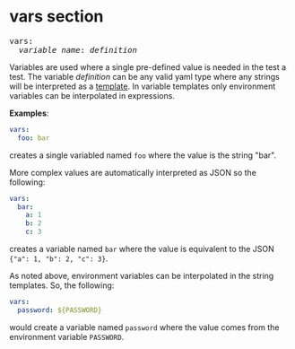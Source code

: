 # vars section

<pre>
vars:
  <i>variable_name</i>: <i>definition</i>
</pre>

Variables are used where a single pre-defined value is needed in the test a test. The variable *definition* can be any valid yaml type where any strings will be interpreted as a [template](./common-types.md#templates). In variable templates only environment variables can be interpolated in expressions.

**Examples**:
```yaml
vars:
  foo: bar
```

creates a single variabled named `foo` where the value is the string "bar".

More complex values are automatically interpreted as JSON so the following:
```yaml
vars:
  bar:
    a: 1
    b: 2
    c: 3
```

creates a variable named `bar` where the value is equivalent to the JSON `{"a": 1, "b": 2, "c": 3}`.

As noted above, environment variables can be interpolated in the string templates. So, the following:

```yaml
vars:
  password: ${PASSWORD}
```

would create a variable named `password` where the value comes from the environment variable `PASSWORD`.